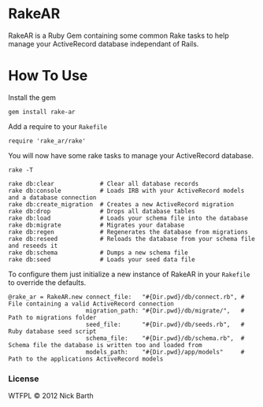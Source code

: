 # RakeAR
RakeAR is a Ruby Gem containing some common Rake tasks to help manage your ActiveRecord database independant of Rails.

# How To Use

Install the gem 

    gem install rake-ar

Add a require to your `Rakefile`

    require 'rake_ar/rake'

You will now have some rake tasks to manage your ActiveRecord database.

    rake -T

    rake db:clear             # Clear all database records
    rake db:console           # Loads IRB with your ActiveRecord models and a database connection
    rake db:create_migration  # Creates a new ActiveRecord migration
    rake db:drop              # Drops all database tables
    rake db:load              # Loads your schema file into the database
    rake db:migrate           # Migrates your database
    rake db:regen             # Regenerates the database from migrations
    rake db:reseed            # Reloads the database from your schema file and reseeds it
    rake db:schema            # Dumps a new schema file
    rake db:seed              # Loads your seed data file

To configure them just initialize a new instance of RakeAR in your `Rakefile` to override the defaults.

    @rake_ar = RakeAR.new connect_file:   "#{Dir.pwd}/db/connect.rb", # File containing a valid ActiveRecord connection
                          migration_path: "#{Dir.pwd}/db/migrate/",   # Path to migrations folder
                          seed_file:      "#{Dir.pwd}/db/seeds.rb",   # Ruby database seed script
                          schema_file:    "#{Dir.pwd}/db/schema.rb",  # Schema file the database is written too and loaded from
                          models_path:    "#{Dir.pwd}/app/models"     # Path to the applications ActiveRecord models

### License
WTFPL &copy; 2012 Nick Barth
